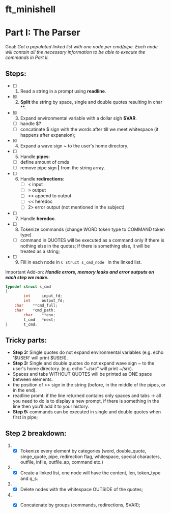 # ft_minishell

# Part I: The Parser

Goal: *Get a populated linked list with one node per cmd/pipe. Each node will contain all the necessary information to be able to execute the commands in Part II.*

## Steps: 
- [ ] 1. Read a string in a prompt using **readline**.
- [x] 2. **Split** the string by space, single and double quotes resulting in char **.
- [x] 3. Expand environmental variable with a dollar sigh **$VAR**.
	- [ ] handle $?
	- [ ] concatinate $ sign with the words after till we meet whitespace (it happens after expansion);
- [x] 4. Expand a wave sign **~** to the user's home directory.
- [ ] 5. Handle **pipes**:
   	- [ ]  define amount of cmds
   	- [ ] remove pipe sign **|** from the string array. 
- [ ] 6. Handle **redirections**:
	 - [ ] < input 
	 - [ ] \> output 
	 - [ ] \>> append to output
	 - [ ]   << heredoc
	 - [ ]   2> error output (not mentioned in the subject)
- [ ] 7. Handle **heredoc**.
- [ ] 8. Tokenize commands (change WORD token type to COMMAND token type)
	- [ ] command in QUOTES will be executed as a command only if there is nothing else in the quotes; if there is something else, it will be treated as a string;
- [ ] 9. Fill in each node in ```C struct s_cmd_node ``` in the linked list.

Important Add-on: ***Handle errors, memory leaks and error outputs on each step we make.***

```C
typedef struct s_cmd
{
    	int 	input_fd;
    	int 	output_fd;
	char	**cmd_full;
	char	*cmd_path;
    	char 	**env;
    	t_cmd 	*next;
}		t_cmd;
```
## Tricky parts:
- **Step 3:** Single quotes do not expand environmental variables (e.g. echo '$USER' will print $USER).
- **Step 3:** Single and double quotes do not expand wave sign ~ to the user's home directory. (e.g. echo "~/src" will print ~/src).
- Spaces and tabs WITHOUT QUOTES will be printed as ONE space between elements.
- the position of >> sign in the string (before, in the middle of the pipes, or in the end).
- readline promt: if the line returned contains only spaces and tabs → all you need to do is to display a new prompt, if there is something in the line then you’ll add it to your history.
- **Step 9:** commands can be executed in single and double quotes when first in pipe; 

## Step 2 breakdown:
1. - [x] Tokenize every element by categories (word, double_quote, singe_quote, pipe, redirection flag, whitespace, special characters, outfile, infile, outfile_ap, command etc.)
2. - [x] Create a linked list, one node will have the content, len, token_type and q_s.
3. - [x] Delete nodes with the whitespace OUTSIDE of the quotes;
4. - [x] Concatenate by groups (commands, redirections, $VAR); 
   
